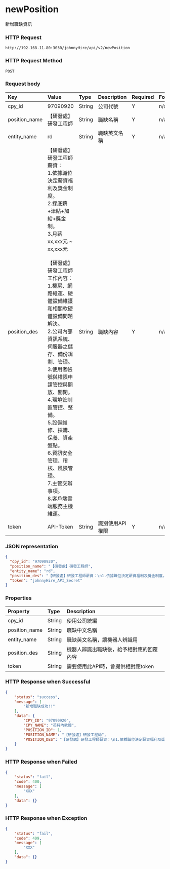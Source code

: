 # newPosition
新增職缺資訊

### HTTP Request
```
http://192.168.11.80:3030/johnnyHire/api/v2/newPosition
```
### HTTP Request Method
```
POST
```

### Request body
| Key | Value | Type | Description | Required | Format |
|:----------|:-------------|:-----|:------------|:-----|:-----|
| cpy_id | 97090920 | String | 公司代號 | Y | n/a |
| position_name | 【研發處】研發工程師 | String | 職缺名稱 | Y | n/a |
| entity_name | rd | String | 職缺英文名稱 | Y | n/a |
| position_des | 【研發處】研發工程師薪資：<br>1.依據職位決定薪資福利及獎金制度。<br>2.採底薪+津貼+加給+獎金制。<br>3.月薪xx,xxx元 ~ xx,xxx元<br><br>【研發處】研發工程師工作內容：<br>1.機房、網路維運、硬體設備維護和相關軟硬體設備問題解決。<br>2.公司內部資訊系統、伺服器之儲存、備份規劃、管理。<br>3.使用者帳號與權限申請管控與開放、關閉。<br>4.環境管制區管控、整備。<br>5.設備維修、採購、保養、資產盤點。<br>6.資訊安全管理、稽核、風險管理。<br>7.主管交辦事項。<br>8.客戶端雲端服務主機維運。<br> | String | 職缺內容 | Y | n/a |
| token | API-Token | String | 識別使用API權限 | Y | n/a |

### JSON representation
```json
{
  "cpy_id": "97090920",
  "position_name": "【研發處】研發工程師",
  "entity_name": "rd",
  "position_des": "【研發處】研發工程師薪資：\n1.依據職位決定薪資福利及獎金制度。\n2.採底薪+津貼+加給+獎金制。\n3.月薪xx,xxx元 ~ xx,xxx元\n\n【研發處】研發工程師工作內容：\n1.機房、網路維運、硬體設備維護和相關軟硬體設備問題解決。\n2.公司內部資訊系統、伺服器之儲存、備份規劃、管理。\n3.使用者帳號與權限申請管控與開放、關閉。\n4.環境管制區管控、整備。\n5.設備維修、採購、保養、資產盤點。\n6.資訊安全管理、稽核、風險管理。\n7.主管交辦事項。\n8.客戶端雲端服務主機維運。",
  "token": "johnnyHire_API_Secret"
}
```

### Properties
| Property | Type | Description |
|:---------|:-----|:------------|
| cpy_id | String | 使用公司統編 |
| position_name | String | 職缺中文名稱 |
| entity_name | String | 職缺英文名稱，讓機器人辨識用 |
| position_des | String | 機器人辨識出職缺後，給予相對應的回覆內容 |
| token | String | 需要使用此API時，會提供相對應token |

### HTTP Response when Successful
```json
{
    "status": "success",
    "message": [
        "新增職缺成功!!"
    ],
    "data": {
        "CPY_ID": "97090920",
        "CPY_NAME": "英特內軟體",
        "POSITION_ID": 1,
        "POSITION_NAME": "【研發處】研發工程師",
        "POSITION_DES": "【研發處】研發工程師薪資：\n1.依據職位決定薪資福利及獎金制度。\n2.採底薪+津貼+加給+獎金制。\n3.月薪xx,xxx元 ~ xx,xxx元\n\n【研發處】研發工程師工作內容：\n1.機房、網路維運、硬體設備維護和相關軟硬體設備問題解決。\n2.公司內部資訊系統、伺服器之儲存、備份規劃、管理。\n3.使用者帳號與權限申請管控與開放、關閉。\n4.環境管制區管控、整備。\n5.設備維修、採購、保養、資產盤點。\n6.資訊安全管理、稽核、風險管理。\n7.主管交辦事項。\n8.客戶端雲端服務主機維運。"
    }
}
```

### HTTP Response when Failed
```json
{
    "status": "fail",
    "code": 400,
    "message": [
        "XXX"
    ],
    "data": {}
}
```

### HTTP Response when Exception
```json
{
    "status": "fail",
    "code": 409,
    "message": [
        "XXX"
    ],
    "data": {}
}
```

